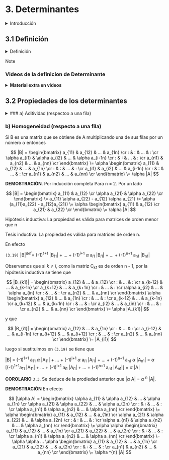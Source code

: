 #        3. Determinantes
<details>
  <summary>Introducción</summary>
  El determinante de una matriz cuadrada <mark>**es un único número** que se asocia a dicha matriz</mark>; es por tanto una **función del conjunto de las matrices cuadradas** en el conjunto numérico al que pertenecen los elementos de las matrices. En nuestro caso estos números <mark>Serán los reales o los complejos</mark>, pero se puede dar sobre conjuntos "numéricos" más generales.

  El uso del determinante surgió de las fórmulas que dan las soluciones de sistemas de n ecuaciones con n incógnitas, luego fue identificado (en el caso 3 por 3) como área de paralelogramo o volumen de un paralelepípedo, hasta extenderse a definiciones más generales que la que nosotros daremos en este curso (función multilineal alternada).

  Más adelante se verá que podemos hablar del determinante de una tranformación lineal entre espacios vectoriales, a la que se puede asociar matrices de una manera sencilla. <mark>**En particular las matrices invertibles son las únicas que tienen determinantes distintos de cero**</mark>. Así, una propiedad tan definitoria de una matriz (su invertibilidad) estará caracterizada por la no nulidad de su determinante (o sea por el valor de un único número).
</details>


## 3.1 Definición
<details>
  <summary> Definición </summary>
La definición de determinante de una matriz cuadrada será dada de manera inductiva en el número de filas (o de columnas). O sea, daremos la definición de determinate de una matriz n x n a partir del conocimiento de los determinantes de matrices (n - 1) x (n - 1). El determinante de una matriz A se representa con el símbolo |A|; tratándose de una matriz dada por sus coeficientes, en general no escribiremos los paréntesis con los que en general encerramos el "cuadrado" de los números.

**DEFINICIÓN** <code>3.1</code> Sea A = ((a<sub>ij</sub>)) una matriz *n x n*, se definie la **matriz adjunta del elemento** a<sub>ij</sub> como la submatriz A<sub>ij</sub> de la matriz A que se obtiene eliminando la fila *i* y la columna *j* de A

**OBSERVACIÓN** <code>3.1</code>. Si la matriz cuadrada A es de tamaño *n*, las matrices adjuntas A<sub>ij</sub> son de tamaño (*n*-1) x (*n*-1).

**DEFINICIÓN** <code>3.2</code> **(Inductiva en el tamaño de la matriz)** El determinante de una mantriz 1 X 1 <mark>es el propio número</mark>. El determinante de la matriz 2 X 2,  A = (a b, c d) es el número |A|<sup>def</sup>= ad - bc

El determinante de una matriz A *n* X *n* se define como el número


|A|<sup>def</sup>= (-1)<sup>1+1</sup> a<sub>11</sub> |A<sub>11</sub>| + ... + (-1)<sup>*i*+1</sup> a<sub>*i*1</sub> |A*i*1| + ... + (-1)<sup>*n*+1</sup> a<sub>*n*1</sub> |A*n*1|
</details>


> [!NOTE]
>
> ### Videos de la definicion de Determinante
>
> <details>
>   <summary><b>Material extra en videos</b></summary>
>
>
> <details>
>    <summary> Video Introducción Determinante Teórico 2013 </summary>
> 
> 
> https://github.com/user-attachments/assets/a28239c4-cac6-4093-bfa3-cd72f0b86c82
> 
> 
> [Video Original](https://open.fing.edu.uy/courses/gal1/9/)
>    
> </details>
> 
>   <details>
>   <summary> Video Definición Determinante Teórico 2019 </summary>
>    
> https://github.com/user-attachments/assets/dfdc7e26-a71b-4549-b7c6-f03727addb36
> 
> [Video Original](https://open.fing.edu.uy/courses/gal119/1/)
> 
> </details>
> </details>

## 3.2 Propiedades de los determinantes

<details>
  <summary>
### a) Aditividad (respectoo a una fila)
  </summary>
$$
C=
\begin{bmatrix}
a_{11} & a_{12} & ... & a_{1n} \cr
: & : & ... & :  \cr
a_{i1} + b_{i1} & a_{i2} + b_{i2} & ... & a_{in} + b_{in}  \cr
: & : & ... & :  \cr
a_{n1} & a_{n2} & ... & a_{nn} 
\end{bmatrix}
\=
\begin{bmatrix}
a_{11} & a_{12} & ... & a_{1n} \cr
: & : & ... & : \cr
a_{i1} & a_{i2} & ... & a_{in} \cr
: & : & ... & : \cr
a_{n1} & a_{n2} & ... & a_{nn} 
\end{bmatrix}
+
\begin{bmatrix}
a_{11} & a_{12} & ... & a_{1n} \cr
: & : & ... & : \cr
b_{i1} & b_{i2} & ... & b_{in} \cr
: & : & ... & : \cr
a_{n1} & a_{n2} & ... & a_{nn} 
\end{bmatrix}
\=
|A| + |B|
$$

**DEMOSTRACIÓN.** Por inducción completa

Para *n* = 2. Por un lado 

$$
C=
\begin{bmatrix}
a_{11} & a_{12} \cr
a_{21} + b_{21} & a_{22} + b_{22} \cr
\end{bmatrix}
\=
a_{11}a_{22} + a_{11}b_{22} - a_{12}a_{21} - a_{12}b_{21}
$$

y por otro

$$
|A| + |B| = 
\begin{bmatrix}
a_{11} & a_{12} \cr
a_{21} & a_{22} \cr
\end{bmatrix}
+
\begin{bmatrix}
a_{11} & a_{12} \cr
b_{21} & b_{22} \cr
\end{bmatrix}
\=
(a_{11}a_{22} - a_{12}a_{21}) + (a_{11}b_{22} - a_{12}b_{21})
$$

Con lo cual |C| = |A| + |B|.

Hipótesis inductiva: La propiedad es válida para matrices de orden menor que n 

Tesis inductiva: La propiedad es válida para matrices de orden n.

En efecto

<code>(3.18)</code>  |C| <sup>def</sup>= (-1)<sup>1+1</sup>*a*<sub>11</sub> |C<sub>11</sub>| + ... + (-1)<sup>*i*+1</sup>(a<sub>*i*1</sub> + b<sub>*i*1</sub>) |C<sub>*i*1</sub>| + ... + (-1)<sup>*n*+1</sup> a<sub>*n*1</sub> |C<sub>*n*1</sub>|

Observemos que si $k\neq i$, como la matriz C<sub>k1</sub> es de orden $n - 1$, por la hipótesis inductiva se tiene que 

$$
|C_{k1}| = 
\begin{bmatrix}
a_{12}          & ... & a_{1n}          \cr
   :            & ... &     :           \cr
a_{k-12}        & ... & a_{k-1n}        \cr
a_{k+12}        & ... & a_{k+1n}        \cr
   :            & ... &     :           \cr
a_{i2} + b_{i2} & ... & a_{in} + b_{in} \cr
   :            & ... &     :           \cr
\end{bmatrix}
\=
\begin{bmatrix}
a_{12}          & ... & a_{1n}          \cr
   :            & ... &     :           \cr
a_{k-12}        & ... & a_{k-1n}        \cr
a_{k+12}        & ... & a_{k+1n}        \cr
   :            & ... &     :           \cr
a_{i2}          & ... & a_{in}          \cr
   :            & ... &     :           \cr
\end{bmatrix}
\=
\begin{bmatrix}
a_{12}          & ... & a_{1n}          \cr
   :            & ... &     :           \cr
a_{k-12}        & ... & a_{k-1n}        \cr
a_{k+12}        & ... & a_{k+1n}        \cr
   :            & ... &     :           \cr
b_{i2}          & ... & b_{in}          \cr
   :            & ... &     :           \cr
\end{bmatrix}
\=
|A_{k1}| + |B_k1|;
$$

luego si sustituimos en <code>(3.18)</code> se tiene que 

|C| = (-1)<sup>1+1</sup> a<sub>11</sub> [|A<sub>11</sub>| + |B<sub>11</sub>|] + ... + (-1)<sup>i+1</sup> (a<sub>i1</sub> + b<sub>i1</sub>) |C<sub>i1</sub>| + ... + (-1)<sup>n+1</sup>  a<sub>n1</sub> [|A<sub>n1</sub>| + |B<sub>n1</sub>|] =

(-1)<sup>1+1</sup> a<sub>11</sub>  |A<sub>11</sub>| + ... + (-1)<sup>i+1</sup> a<sub>i1</sub> |C<sub>i1</sub>| + ... + (-1)<sup>n+1</sup> a<sub>n1</sub> |A<sup>n1</sup>| + (-1)<sup>1+1</sup> a<sub>11</sub>  |B<sub>11</sub>| + ... + (-1)<sup>i+1</sup> b<sub>i1</sub> |C<sub>i1</sub>| + ... + (-1)<sup>n+1</sup> a<sub>n1</sub> |B<sub>n1</sub>|

Pero como 

$$
|C_{i1}| =
\begin{bmatrix}
a_{12}          & ... & a_{1n}          \cr
   :            & ... &     :           \cr
a_{i-12}        & ... & a_{i-1n}        \cr
a_{i+12}        & ... & a_{i+1n}        \cr
   :            & ... &     :           \cr
a_{n2}          & ... & a_{nn}          \cr
\end{bmatrix}
= |A_{i1}| = |B_{i1}|
$$

resulta que

|C| = (-1)<sup>1+1</sup> a<sub>11</sub> |A<sub>11</sub>| + ... + (-1)<sup>i+1</sup> a<sub>i1</sub> |A<sub>i1</sub>| + ... + (-1)<sup>n+1</sup> a<sub>n1</sub> |A<sub>n1</sub>| + (-1)<sup>1+1</sup> a<sub>11</sub> |B<sub>11</sub>| + ... + (-1)<sup>i+1</sup>  b<sub>i1</sub> |B<sub>i1</sub>| + ... + (-1)<sup>n+1</sup> a<sub>n1</sub> |B<sub>n1</sub>|

= |A| + |B|


**OBSERVACIÓN** <code>3.2</code> No es cierto que |A + B| = |A| + |B|

</details>

### b) Homogeneidad (respecto a una fila)

Si B es una matriz que se obtiene de A multiplicando una de sus filas por un número $\alpha$ entonces

$$
|B| =
\begin{bmatrix}
a_{11}        &  a_{12}         & ... & a_{1n}             \cr
   :          &    :            & ... &     :              \cr
\alpha a_{i1} &  \alpha a_{i2}  & ... &  \alpha a_{i-1n}   \cr
   :          &    :            & ... &     :              \cr
a_{n1}        &  a_{n2}         & ... & a_{nn}             \cr
\end{bmatrix}
\= 
\alpha
\begin{bmatrix}
a_{11}        &  a_{12}         & ... & a_{1n}             \cr
   :          &    :            & ... &     :              \cr
a_{i1}        &  a_{i2}         & ... & a_{i-1n}           \cr
   :          &    :            & ... &     :              \cr
a_{n1}        &  a_{n2}         & ... & a_{nn}             \cr
\end{bmatrix}
\=
\alpha |A|
$$


**DEMOSTRACIÓN**. Por inducción completa
Para n = 2. Por un lado

$$
|B| =
\begin{bmatrix}
a_{11}          &         a_{12}    \cr
 \alpha a_{21}  &  \alpha a_{22}    \cr
\end{bmatrix}
\=
a_{11} \alpha a_{22} - a_{12} \alpha a_{21}
\=
\alpha (a_{11}a_{22} - a_{12}a_{21})
\=
\alpha 
\begin{bmatrix}
a_{11}  & a_{12}    \cr
a_{21}  & a_{22}    \cr
\end{bmatrix}
\=
\alpha |A| 
$$

Hipótesis inductiva: La propiedad es válida para matrices de orden menor que n

Tesis inductiva: La propiedad es válida para matrices de orden n.

En efecto

<code>(3.19)</code> |B|<sup>def</sup>= (-1)<sup>1+1</sup> |B<sub>11</sub>| + ... + (-1)<sup>*i*+1</sup> $\alpha$ a<sub>*i*1</sub> |B<sub>*i*1</sub>| + ... + (-1)<sup>n+1</sup> a<sub>n1</sub> |B<sub>n1</sub>|

Observemos que si $k \neq i$, como la matriz C<sub>k1</sub> es de orden n - 1, por la hipótesis inductiva se tiene que 


$$
|B_{k1}| =
\begin{bmatrix}
a_{12}          & ... &   a_{12}         \cr
    :           & ... &    :             \cr
a_{k-12}        & ... &   a_{k-1n}       \cr
a_{k+12}        & ... &   a_{k+1n}       \cr
    :           & ... &    :             \cr
\alpha a_{i2}   & ... &   \alpha a_{in}  \cr
    :           & ... &    :             \cr
a_{n2}          & ... &   a_{nn}         \cr
\end{bmatrix}
\alpha
\begin{bmatrix}
a_{12}          & ... &   a_{1n}         \cr
    :           & ... &    :             \cr
a_{k-12}        & ... &   a_{k-1n}       \cr
a_{k+12}        & ... &   a_{k+1n}       \cr
    :           & ... &    :             \cr
a_{i2}          & ... &   a_{in}         \cr
    :           & ... &    :             \cr
a_{n2}          & ... &   a_{nn}         \cr
\end{bmatrix}
\=
\alpha
|A_{k1}|
$$


y que


$$
|B_{i1}| =
\begin{bmatrix}
a_{12}         & ... &   a_{1n}   \cr 
   :           & ... &     :      \cr
a_{i-12}       & ... &   a_{i-1n} \cr
a_{i+12}       & ... &   a_{i+12} \cr
   :           & ... &     :      \cr
a_{n2}         & ... &   a_{nn}   \cr
\end{bmatrix}
\= |A_{i1}|
$$

luego si sustituimos en <code>(3.19)</code> se tiene que

|B| = (-1)<sup>1+1</sup>  a<sub>11</sub> $\alpha$ |A<sub>11</sub>| + ... + (-1)<sup>i+1</sup> $\alpha$ a<sub>i1</sub> |A<sub>i1</sub>| + ... + (-1)<sup>n+1</sup> a<sub>n1</sub> $\alpha$ |A<sub>n1</sub>|
= $\alpha$ [(-1)<sup>1+1</sup>a<sub>11</sub> |A<sub>11</sub>| + ... + (-1)<sup>i+1</sup> a<sub>i1</sub> |A<sub>i1</sub>| + ... + (-1)<sup>n+1</sup> a<sub>n1</sub> |A<sub>n1</sub>|] = $\alpha$ |A|


**COROLARIO** <code>3.3</code>. Se deduce de la prodiedad anterior que |$\alpha$ A| = $\alpha$ <sup>n</sup> |A|.

**DEMOSTRACIÓN** En efecto

$$
|\alpha A| =
\begin{bmatrix}
\alpha a_{11} & \alpha a_{12} & ... & \alpha a_{1n} \cr
\alpha a_{21} & \alpha a_{22} & ... & \alpha a_{2n} \cr
   :          &     :         & ... &    :          \cr
\alpha a_{n1} & \alpha a_{n2} & ... & \alpha a_{nn} \cr
\end{bmatrix}
\= \alpha
\begin{bmatrix}
       a_{11} &        a_{12} & ... &        a_{1n} \cr
\alpha a_{21} & \alpha a_{22} & ... & \alpha a_{2n} \cr
   :          &     :         & ... &     :         \cr
\alpha a_{n1} & \alpha a_{n2} & ... & \alpha a_{nn} \cr
\end{bmatrix}
\= \alpha \alpha
\begin{bmatrix}
       a_{11} &        a_{12} & ... &        a_{1n} \cr
       a_{21} &        a_{22} & ... &        a_{2n} \cr
   :          &     :         & ... &     :         \cr
\alpha a_{n1} & \alpha a_{n2} & ... & \alpha a_{nn} \cr
\end{bmatrix}
\= \alpha \alpha ... \alpha
\begin{bmatrix}
       a_{11} &        a_{12} & ... &        a_{1n} \cr
       a_{21} &        a_{22} & ... &        a_{2n} \cr
   :          &     :         & ... &     :         \cr
       a_{n1} &        a_{n2} & ... &        a_{nn} \cr
\end{bmatrix}
\= \alpha ^{n} |A|
$$




